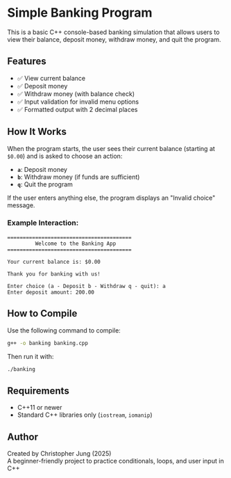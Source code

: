 # Simple Banking Program

This is a basic C++ console-based banking simulation that allows users to view their balance, deposit money, withdraw money, and quit the program.

## Features

- ✅ View current balance
- ✅ Deposit money
- ✅ Withdraw money (with balance check)
- ✅ Input validation for invalid menu options
- ✅ Formatted output with 2 decimal places

## How It Works

When the program starts, the user sees their current balance (starting at `$0.00`) and is asked to choose an action:

- **`a`**: Deposit money  
- **`b`**: Withdraw money (if funds are sufficient)  
- **`q`**: Quit the program  

If the user enters anything else, the program displays an "Invalid choice" message.

### Example Interaction:

```
========================================
         Welcome to the Banking App
========================================

Your current balance is: $0.00

Thank you for banking with us!

Enter choice (a - Deposit b - Withdraw q - quit): a
Enter deposit amount: 200.00
```

## How to Compile

Use the following command to compile:

```bash
g++ -o banking banking.cpp
```

Then run it with:

```bash
./banking
```

## Requirements

- C++11 or newer
- Standard C++ libraries only (`iostream`, `iomanip`)

## Author

Created by Christopher Jung (2025)  
A beginner-friendly project to practice conditionals, loops, and user input in C++
